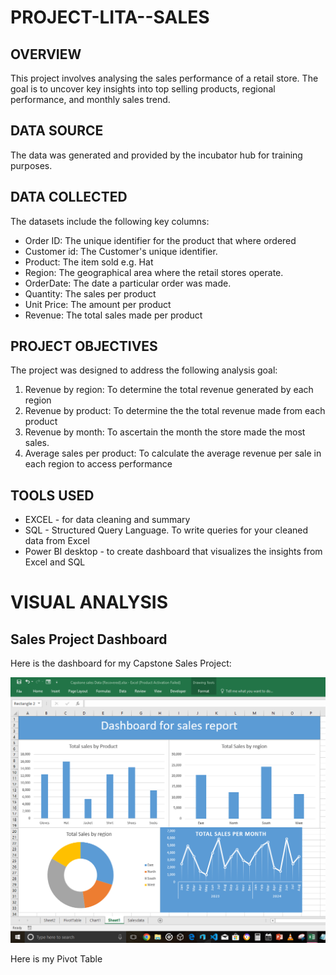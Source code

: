# PROJECT-LITA--SALES

## OVERVIEW 
This project involves analysing the sales performance of a retail store. The goal is to uncover key insights into top selling products, regional performance, and monthly sales trend.

## DATA SOURCE 
The data was generated and provided by the incubator hub for training purposes. 

## DATA COLLECTED
The datasets include the following key columns:
* Order ID: The unique identifier for the product that where ordered
* Customer id: The Customer's unique identifier.
* Product: The item sold e.g. Hat
* Region: The geographical area where the retail stores operate.
* OrderDate: The date a particular order was made.
* Quantity: The sales per product
* Unit Price: The amount per product
* Revenue: The total sales made per product

## PROJECT OBJECTIVES 
The project was designed to address the following analysis goal:
1. Revenue by region: To determine the total revenue generated by each region
2. Revenue by product: To determine the the total revenue made from each product
3. Revenue by month: To ascertain the month the store made the most sales.
4. Average sales per product: To calculate the average revenue per sale in each region to access performance

## TOOLS USED 
+ EXCEL - for data cleaning and summary
+ SQL - Structured Query Language. To write queries for your cleaned data from Excel
+ Power BI desktop - to create dashboard that visualizes the insights from Excel and SQL

# VISUAL ANALYSIS 
## Sales Project Dashboard

Here is the dashboard for my Capstone Sales Project:

![Dashboard for Capstone Sales Project](https://github.com/BlessingDTA/PROJECT-LITA--SALES/raw/18ab29c42309e6d96f2fad5d22fecc6c913c104e/DASHBOARD%20FOR%20%20CAPSTONE%20SALES%20PROJECT.PNG)

Here is my Pivot Table

